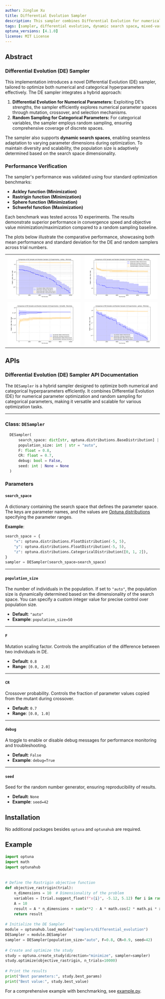 ```yaml
---
author: Jinglue Xu
title: Differential Evolution Sampler
description: This sampler combines Differential Evolution for numerical parameters and Random Sampling for categorical parameters, dynamically adapting to changes in the search space by initializing new dimensions and ignoring removed ones seamlessly across trials.
tags: [sampler, differential evolution, dynamic search space, mixed-variable optimization]
optuna_versions: [4.1.0]
license: MIT License
---
```


## Abstract

### Differential Evolution (DE) Sampler

This implementation introduces a novel Differential Evolution (DE) sampler, tailored to optimize both numerical and categorical hyperparameters effectively. The DE sampler integrates a hybrid approach:

1. **Differential Evolution for Numerical Parameters:** Exploiting DE’s strengths, the sampler efficiently explores numerical parameter spaces through mutation, crossover, and selection mechanisms.
1. **Random Sampling for Categorical Parameters:** For categorical variables, the sampler employs random sampling, ensuring comprehensive coverage of discrete spaces.

The sampler also supports **dynamic search spaces**, enabling seamless adaptation to varying parameter dimensions during optimization. To maintain diversity and scalability, the population size is adaptively determined based on the search space dimensionality.

### Performance Verification

The sampler's performance was validated using four standard optimization benchmarks:

- **Ackley function (Minimization)**
- **Rastrigin function (Minimization)**
- **Sphere function (Minimization)**
- **Schwefel function (Maximization)**

Each benchmark was tested across 10 experiments. The results demonstrate superior performance in convergence speed and objective value minimization/maximization compared to a random sampling baseline.

The plots below illustrate the comparative performance, showcasing both mean performance and standard deviation for the DE and random samplers across trial numbers.

<table style="width: 100%;">
  <tr>
    <td style="width: 50%;"><img src="images/Ackley_minimize.png" alt="Top Left" style="width: 100%;"/></td>
    <td style="width: 50%;"><img src="images/Rastrigin_minimize.png" alt="Top Right" style="width: 100%;"/></td>
  </tr>
  <tr>
    <td style="width: 50%;"><img src="images/Schwefel_maximize.png" alt="Bottom Left" style="width: 100%;"/></td>
    <td style="width: 50%;"><img src="images/sphere_minimize.png" alt="Bottom Right" style="width: 100%;"/></td>
  </tr>
</table>

## APIs

### Differential Evolution (DE) Sampler API Documentation

The `DESampler` is a hybrid sampler designed to optimize both numerical and categorical hyperparameters efficiently. It combines Differential Evolution (DE) for numerical parameter optimization and random sampling for categorical parameters, making it versatile and scalable for various optimization tasks.

______________________________________________________________________

### Class: `DESampler`

```python
  DESampler(
      search_space: dict[str, optuna.distributions.BaseDistribution] | None = None,
      population_size: int | str = "auto",
      F: float = 0.8,
      CR: float = 0.7,
      debug: bool = False,
      seed: int | None = None
  )
```

### Parameters

#### `search_space`

A dictionary containing the search space that defines the parameter space. The keys are parameter names, and the values are [Optuna distributions](https://optuna.readthedocs.io/en/stable/reference/distributions.html) specifying the parameter ranges.

**Example**:

```python
search_space = {
    "x": optuna.distributions.FloatDistribution(-5, 5),
    "y": optuna.distributions.FloatDistribution(-5, 5),
    "z": optuna.distributions.CategoricalDistribution([0, 1, 2]),
}
sampler = DESampler(search_space=search_space)
```

______________________________________________________________________

#### `population_size`

The number of individuals in the population. If set to `"auto"`, the population size is dynamically determined based on the dimensionality of the search space. You can specify a custom integer value for precise control over population size.

- **Default**: `"auto"`
- **Example**: `population_size=50`

______________________________________________________________________

#### `F`

Mutation scaling factor. Controls the amplification of the difference between two individuals in DE.

- **Default**: `0.8`
- **Range**: `[0.0, 2.0]`

______________________________________________________________________

#### `CR`

Crossover probability. Controls the fraction of parameter values copied from the mutant during crossover.

- **Default**: `0.7`
- **Range**: `[0.0, 1.0]`

______________________________________________________________________

#### `debug`

A toggle to enable or disable debug messages for performance monitoring and troubleshooting.

- **Default**: `False`
- **Example**: `debug=True`

______________________________________________________________________

#### `seed`

Seed for the random number generator, ensuring reproducibility of results.

- **Default**: `None`
- **Example**: `seed=42`

## Installation

No additional packages besides `optuna` and `optunahub` are required.

## Example

```python
import optuna
import math
import optunahub


# Define the Rastrigin objective function
def objective_rastrigin(trial):
    n_dimensions = 10  # Dimensionality of the problem
    variables = [trial.suggest_float(f"x{i}", -5.12, 5.12) for i in range(n_dimensions)]
    A = 10
    result = A * n_dimensions + sum(x**2 - A * math.cos(2 * math.pi * x) for x in variables)
    return result

# Initialize the DE Sampler
module = optunahub.load_module("samplers/differential_evolution")
DESampler = module.DESampler
sampler = DESampler(population_size="auto", F=0.8, CR=0.9, seed=42)

# Create and optimize the study
study = optuna.create_study(direction="minimize", sampler=sampler)
study.optimize(objective_rastrigin, n_trials=10000)

# Print the results
print("Best parameters:", study.best_params)
print("Best value:", study.best_value)
```

For a comprehensive example with benchmarking, see [example.py](https://github.com/optuna/optunahub-registry/blob/main/package/samplers/differential_evolution/example.py).
